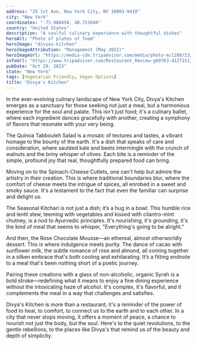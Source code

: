 ```yaml
---
address: "25 1st Ave, New York City, NY 10003-9418"
city: "New York"
coordinates: "-73.988450, 40.723840"
country: "United States"
description: "A soulful culinary experience with thoughtful dishes"
heroAlt: "Photo of plates of food"
heroImage: "divyas-kitchen"
heroImageAttribution: "Management (May 2022)"
heroImageUrl: "https://media-cdn.tripadvisor.com/media/photo-m/1280/23/a3/5a/73/seasonal-vegetable-bowl.jpg"
infoUrl: "https://www.tripadvisor.com/Restaurant_Review-g60763-d12715119-Reviews-Divya_s_Kitchen-New_York_City_New_York.html"
pubDate: "Oct 29, 2023"
state: "New York"
tags: [Vegetarian Friendly, Vegan Options]
title: "Divya's Kitchen"
---
```


In the ever-evolving culinary landscape of New York City, Divya's Kitchen emerges as a sanctuary for those seeking not just a meal, but a harmonious experience for the soul and palate. This isn't just food; it's a culinary ballet, where each ingredient dances gracefully with another, creating a symphony of flavors that resonate with your very being.

The Quinoa Tabbouleh Salad is a mosaic of textures and tastes, a vibrant homage to the bounty of the earth. It's a dish that speaks of care and consideration, where sautéed kale and beets intermingle with the crunch of walnuts and the briny whisper of olives. Each bite is a reminder of the simple, profound joy that real, thoughtfully prepared food can bring.

Moving on to the Spinach-Cheese Cutlets, one can't help but admire the artistry in their creation. This is where traditional boundaries blur, where the comfort of cheese meets the intrigue of spices, all enrobed in a sweet and smoky sauce. It's a testament to the fact that even the familiar can surprise and delight us.

The Seasonal Kitchari is not just a dish; it’s a hug in a bowl. This humble rice and lentil stew, teeming with vegetables and kissed with cilantro-mint chutney, is a nod to Ayurvedic principles. It's nourishing, it's grounding, it's the kind of meal that seems to whisper, "Everything's going to be alright."

And then, the Rose Chocolate Mousse—an ethereal, almost otherworldly dessert. This is where indulgence meets purity. The dance of cacao with sunflower milk, the subtle romance of rose and almond, all coming together in a silken embrace that's both cooling and exhilarating. It’s a fitting endnote to a meal that's been nothing short of a poetic journey.

Pairing these creations with a glass of non-alcoholic, organic Syrah is a bold stroke—redefining what it means to enjoy a fine dining experience without the intoxicating haze of alcohol. It's complex, it's flavorful, and it complements the meal in a way that challenges and satisfies.

Divya's Kitchen is more than a restaurant; it's a reminder of the power of food to heal, to comfort, to connect us to the earth and to each other. In a city that never stops moving, it offers a moment of peace, a chance to nourish not just the body, but the soul. Here's to the quiet revolutions, to the gentle rebellions, to the places like Divya's that remind us of the beauty and depth of simplicity.
